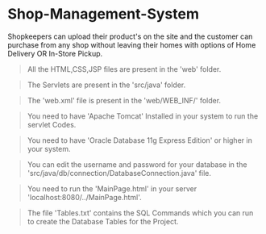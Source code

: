 # Shop-Management-System
Shopkeepers can upload their product's on the site and the customer can purchase from any shop without leaving their homes with options of Home Delivery OR In-Store Pickup.

>All the HTML,CSS,JSP files are present in the 'web' folder.

>The Servlets are present in the 'src/java' folder.

>The 'web.xml' file is present in the 'web/WEB_INF/' folder.

>You need to have 'Apache Tomcat' Installed in your system to run the servlet Codes.

>You need to have 'Oracle Database 11g Express Edition' or higher in your system.

>You can edit the username and password for your database in the 'src/java/db/connection/DatabaseConnection.java' file.

>You need to run the 'MainPage.html' in your server 'localhost:8080/../MainPage.html'.

>The file 'Tables.txt' contains the SQL Commands which you can run to create the Database Tables for the Project.
